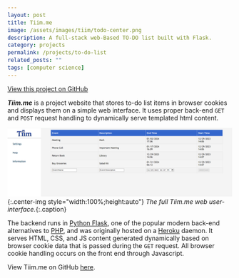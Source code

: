 ```yaml
---
layout: post
title: Tiim.me
image: /assets/images/tiim/todo-center.png
description: A full-stack web-Based TO-DO list built with Flask.
category: projects
permalink: /projects/to-do-list
related_posts: ""
tags: [computer science]
---
```

[View this project on GitHub](https://github.com/Ivar-Rydstrom/tiim.me)

***Tiim.me*** is a project website that stores to-do list items in browser cookies and displays them on a simple web interface. It uses proper back-end `GET` and `POST` request handling to  dynamically serve templated html content.

![Tiim.me full web interface](/assets/images/tiim/full_interface.png){:.center-img style="width:100%;height:auto"}
*The full Tiim.me web user-interface.*{:.caption}

The backend runs in [Python Flask](https://flask.palletsprojects.com/en/3.0.x/), one of the popular modern back-end alternatives to [PHP](https://www.php.net/), and was originally hosted on a [Heroku](https://www.heroku.com/) daemon. It serves HTML, CSS, and JS content generated dynamically based on browser cookie data that is passed during the `GET` request. All browser cookie handling occurs on the front end through Javascript.

View Tiim.me on GitHub [here](https://github.com/Ivar-Rydstrom/tiim.me).
